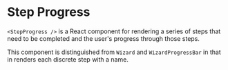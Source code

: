 # Step Progress

`<StepProgress />` is a React component for rendering a series of steps that need to be completed and the user's progress through those steps.

This component is distinguished from `Wizard` and `WizardProgressBar` in that in renders each discrete step with a name.
